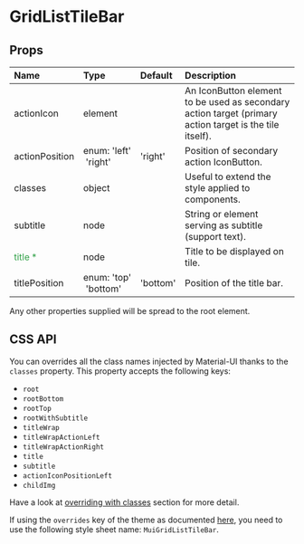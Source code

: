 <!--- This documentation is automatically generated, do not try to edit it. -->

# GridListTileBar



## Props
| Name | Type | Default | Description |
|:-----|:-----|:--------|:------------|
| actionIcon | element |  | An IconButton element to be used as secondary action target (primary action target is the tile itself). |
| actionPosition | enum:&nbsp;'left'<br>&nbsp;'right'<br> | 'right' | Position of secondary action IconButton. |
| classes | object |  | Useful to extend the style applied to components. |
| subtitle | node |  | String or element serving as subtitle (support text). |
| <span style="color: #31a148">title *</span> | node |  | Title to be displayed on tile. |
| titlePosition | enum:&nbsp;'top'<br>&nbsp;'bottom'<br> | 'bottom' | Position of the title bar. |

Any other properties supplied will be spread to the root element.

## CSS API

You can overrides all the class names injected by Material-UI thanks to the `classes` property.
This property accepts the following keys:
- `root`
- `rootBottom`
- `rootTop`
- `rootWithSubtitle`
- `titleWrap`
- `titleWrapActionLeft`
- `titleWrapActionRight`
- `title`
- `subtitle`
- `actionIconPositionLeft`
- `childImg`

Have a look at [overriding with classes](/customization/overrides#overriding-with-classes)
section for more detail.

If using the `overrides` key of the theme as documented
[here](/customization/themes#customizing-all-instances-of-a-component-type),
you need to use the following style sheet name: `MuiGridListTileBar`.

